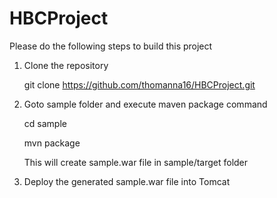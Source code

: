 HBCProject
==========
Please do the following steps to build this project

1. Clone the repository

    git clone https://github.com/thomanna16/HBCProject.git
    
2. Goto sample folder and execute maven package command
 
    cd sample

    mvn package
  
   This will create sample.war file in sample/target folder
  
3. Deploy the generated sample.war file into Tomcat
 
  

